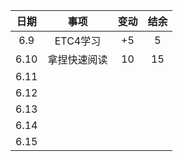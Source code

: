 | 日期 |     事项     | 变动 | 结余 |
| :--: | :----------: | :--: | :--: |
| 6.9  |   ETC4学习   |  +5  |  5   |
| 6.10 | 拿捏快速阅读 |  10  |  15  |
| 6.11 |              |      |      |
| 6.12 |              |      |      |
| 6.13 |              |      |      |
| 6.14 |              |      |      |
| 6.15 |              |      |      |

